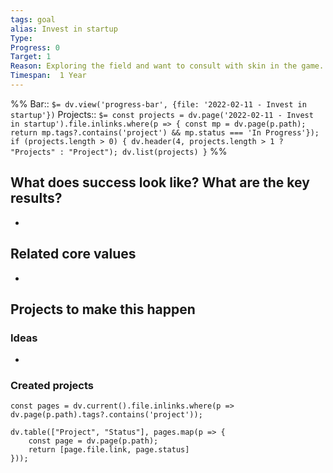```yaml
---
tags: goal
alias: Invest in startup
Type: 
Progress: 0
Target: 1
Reason: Exploring the field and want to consult with skin in the game.
Timespan:  1 Year
---
```

%%
Bar:: `$= dv.view('progress-bar', {file: '2022-02-11 - Invest in startup'})`
Projects:: `$= const projects = dv.page('2022-02-11 - Invest in startup').file.inlinks.where(p => { const mp = dv.page(p.path); return mp.tags?.contains('project') && mp.status === 'In Progress'}); if (projects.length > 0) { dv.header(4, projects.length > 1 ? "Projects" : "Project"); dv.list(projects) }`
%%


## What does success look like? What are the key results?
- 


## Related core values
- 

## Projects to make this happen
### Ideas
- 

### Created projects
```dataviewjs
const pages = dv.current().file.inlinks.where(p => dv.page(p.path).tags?.contains('project'));

dv.table(["Project", "Status"], pages.map(p => {
	const page = dv.page(p.path); 
	return [page.file.link, page.status]
}));
```

